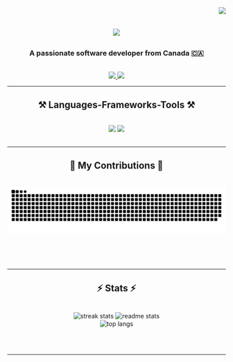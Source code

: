 <img align="right" src="https://visitor-badge.laobi.icu/badge?page_id=salesp07.salesp07" />

<h1 align="center">
    <img src="https://readme-typing-svg.herokuapp.com/?font=Righteous&size=35&center=true&vCenter=true&width=500&height=70&duration=4000&lines=HEYYY!+👋;+I'm+Tomas+Augustin+Peranic!;" />
</h1>

<h3 align="center">A passionate software developer from Canada 🇨🇦</h3>

<br/>
 
<div align="center"> 
  <a href="mailto:peranic.tomas@hotmail.com">
    <img src="https://img.shields.io/badge/Microsoft_Office-D83B01?style=for-the-badge&logo=microsoft-office&logoColor=white" target="_blank"/>
  </a>
  <a href="https://www.linkedin.com/in/tomasperanic/" target="_blank">
    <img src="https://img.shields.io/badge/LinkedIn-0077B5?style=for-the-badge&logo=linkedin&logoColor=white" target="_blank" />
  </a>
</div>

 <hr/>
 
<h2 align="center">⚒️ Languages-Frameworks-Tools ⚒️</h2>
<br/>
<div align="center">
    <img src="https://skillicons.dev/icons?i=cs,js,swift,kotlin,py,jquery,dotnet,html,css,bootstrap"/>
    <img src="https://skillicons.dev/icons?i=firebase,mongodb,mysql,git,heroku,azure,androidstudio,visualstudio,figma,postman,linux"/>
    <br>
  
</div>

<br/>
<hr/>

<div align="center">
  <h2>🐍 My Contributions 🐍</h2>
  <br>
  <img alt="snake eating my contributions" src="https://raw.githubusercontent.com/peranictomas/peranictomas/output/github-contribution-grid-snake.svg" />
  
  <br/><br/><br/>
</div>

<hr/>

<h2 align="center">⚡ Stats ⚡</h2>
<br>
<div align=center>
  <img width=390 src="https://github-readme-streak-stats-bxylaj6vh-peranictomas-projects.vercel.app?user=peranictomas&count_private=true&theme=react&border_radius=10" alt="streak stats"/>
  <img width=390 src="https://github-readme-stats-bxylaj6vh-peranictomas-projects.vercel.app/api?username=peranictomas&count_private=true&show_icons=true&theme=react&rank_icon=github&border_radius=10" alt="readme stats" />
  <br/>
  <img width=325 align="center" src="https://github-readme-stats-bxylaj6vh-peranictomas-projects.vercel.app/api/top-langs/?username=peranictomas&hide=HTML&langs_count=8&layout=compact&theme=react&border_radius=10&size_weight=0.5&count_weight=0.5&exclude_repo=github-readme-stats" alt="top langs" />
</div>

<br/><br/>
<hr/>
<br/>
